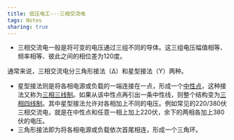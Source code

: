 ```yaml
---
title: 低压电工---三相交流电
tags: Notes
sharing: true
---
```


- 三相交流电一般是将可变的电压通过三组不同的导体。这三组电压幅值相等、频率相等、彼此之间的相位差为120度。

通常来说，三相交流电分三角形接法（Δ）和星型接法（Y）两种。

- 星型接法则是将各相电源或负载的一端连接在一点，形成一个[中性点](https://zh.wikipedia.org/wiki/中性点)，这种接法又称为[三相三线制](https://zh.wikipedia.org/wiki/三相三线制)。如果从该中性点再引出一条中性线，则整个结构变为[三相四线制](https://zh.wikipedia.org/wiki/三相四线制)。其中星型接法允许对各相加上不同的电压。例如常见的220/380伏三相交流电，就是在中性点和任意一相上加上220伏，余下的两相各加上380伏的电压。
- 三角形接法即为将各相电源或负载依次首尾相连，形成一个三角环。